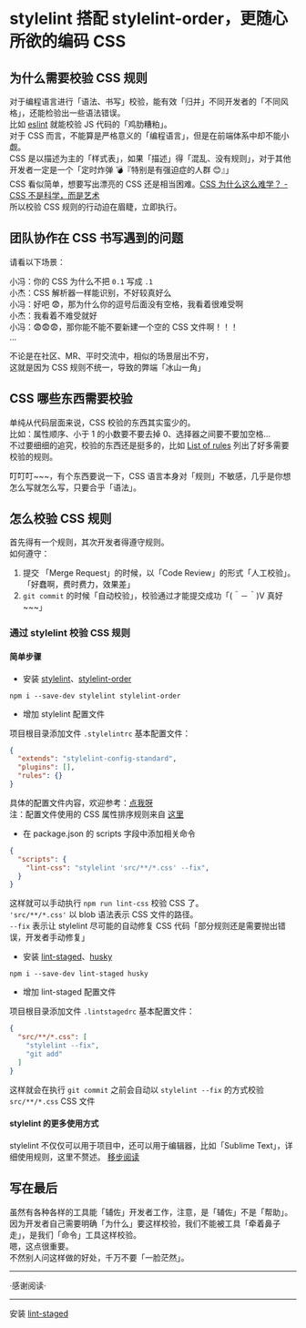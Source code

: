 # stylelint 搭配 stylelint-order，更随心所欲的编码 CSS

## 为什么需要校验 CSS 规则

对于编程语言进行「语法、书写」校验，能有效「归并」不同开发者的「不同风格」，还能检验出一些语法错误。  
比如 [eslint](https://github.com/eslint/eslint) 就能校验 JS 代码的「鸡肋糟粕」。  
对于 CSS 而言，不能算是严格意义的「编程语言」，但是在前端体系中却不能小觑。  
CSS 是以描述为主的「样式表」，如果「描述」得「混乱、没有规则」，对于其他开发者一定是一个「定时炸弹 💣『特别是有强迫症的人群 😊』」  
CSS 看似简单，想要写出漂亮的 CSS 还是相当困难。[CSS 为什么这么难学？ - CSS 不是科学，而是艺术](https://zhuanlan.zhihu.com/p/29888231)  
所以校验 CSS 规则的行动迫在眉睫，立即执行。

## 团队协作在 CSS 书写遇到的问题

请看以下场景：

小冯：你的 CSS 为什么不把 `0.1` 写成 `.1`  
小杰：CSS 解析器一样能识别，不好较真好么  
小冯：好吧 😨，那为什么你的逗号后面没有空格，我看着很难受啊  
小杰：我看着不难受就好  
小冯：😨😨😨，那你能不能不要新建一个空的 CSS 文件啊！！！  
…

不论是在社区、MR、平时交流中，相似的场景层出不穷，  
这就是因为 CSS 规则不统一，导致的弊端「冰山一角」

## CSS 哪些东西需要校验

单纯从代码层面来说，CSS 校验的东西其实蛮少的。  
比如：属性顺序、小于 1 的小数要不要去掉 0、选择器之间要不要加空格…  
不过要细细的追究，校验的东西还是挺多的，比如 [List of rules](https://stylelint.io/user-guide/rules/#list-of-rules) 列出了好多需要校验的规则。

叮叮叮~~~，有个东西要说一下，CSS 语言本身对「规则」不敏感，几乎是你想怎么写就怎么写，只要合乎「语法」。

## 怎么校验 CSS 规则

首先得有一个规则，其次开发者得遵守规则。  
如何遵守：

1. 提交 「Merge Request」的时候，以「Code Review」的形式「人工校验」。「好蠢啊，费时费力，效果差」
1. `git commit` 的时候「自动校验」，校验通过才能提交成功「(＾－＾)V 真好~~~」

### 通过 stylelint 校验 CSS 规则

#### 简单步骤

- 安装 [stylelint](https://github.com/stylelint/stylelint)、[stylelint-order](https://github.com/hudochenkov/stylelint-order)

`npm i --save-dev stylelint stylelint-order`

- 增加 stylelint 配置文件

项目根目录添加文件 `.stylelintrc` 基本配置文件：

```json
{
  "extends": "stylelint-config-standard",
  "plugins": [],
  "rules": {}
}
```

具体的配置文件内容，欢迎参考：[点我呀](https://raw.githubusercontent.com/hangyangws/article/master/src/data/.stylelintrc)  
注：配置文件使用的 CSS 属性排序规则来自 [这里](https://github.com/Wizard67/note-css-order#properties-属性)

- 在 package.json 的 scripts 字段中添加相关命令

```json
{
  "scripts": {
    "lint-css": "stylelint 'src/**/*.css' --fix",
  }
}
```

这样就可以手动执行 `npm run lint-css` 校验 CSS 了。  
`'src/**/*.css'` 以 blob 语法表示 CSS 文件的路径。  
`--fix` 表示让 stylelint 尽可能的自动修复 CSS 代码「部分规则还是需要抛出错误，开发者手动修复」

- 安装 [lint-staged](https://github.com/okonet/lint-staged)、[husky](https://github.com/typicode/husky)

`npm i --save-dev lint-staged husky`

- 增加 lint-staged 配置文件

项目根目录添加文件 `.lintstagedrc` 基本配置文件：

```json
{
  "src/**/*.css": [
    "stylelint --fix",
    "git add"
  ]
}
```

这样就会在执行 `git commit` 之前会自动以 `stylelint --fix` 的方式校验 `src/**/*.css` CSS 文件

#### stylelint 的更多使用方式

stylelint 不仅仅可以用于项目中，还可以用于编辑器，比如「Sublime Text」，详细使用规则，这里不赘述。 [移步阅读](https://stylelint.io/)

## 写在最后

虽然有各种各样的工具能「辅佐」开发者工作，注意，是「辅佐」不是「帮助」。  
因为开发者自己需要明确「为什么」要这样校验，我们不能被工具「牵着鼻子走」，是我们「命令」工具这样校验。  
嗯，这点很重要。  
不然别人问这样做的好处，千万不要「一脸茫然」。

---

·感谢阅读·

---

安装 [lint-staged](https://github.com/okonet/lint-staged)
